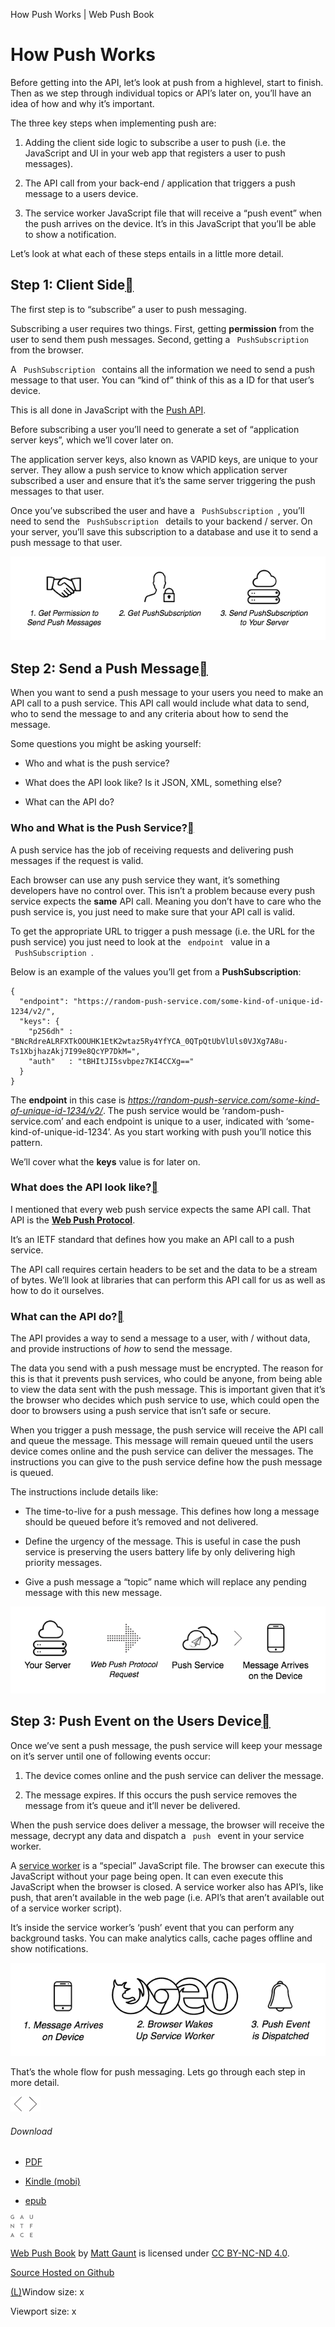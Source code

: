 How Push Works | Web Push Book

# How Push Works

Before getting into the API, let’s look at push from a highlevel, start to finish. Then as we step through individual topics or API’s later on, you’ll have an idea of how and why it’s important.

The three key steps when implementing push are:

1. Adding the client side logic to subscribe a user to push (i.e. the JavaScript and UI in your web app that registers a user to push messages).

2. The API call from your back-end / application that triggers a push message to a users device.

3. The service worker JavaScript file that will receive a “push event” when the push arrives on the device. It’s in this JavaScript that you’ll be able to show a notification.

Let’s look at what each of these steps entails in a little more detail.

## Step 1: Client Side[](https://web-push-book.gauntface.com/chapter-01/02-how-push-works/#step-1-client-side)

The first step is to “subscribe” a user to push messaging.

Subscribing a user requires two things. First, getting **permission** from the user to send them push messages. Second, getting a ` PushSubscription ` from the browser.

A ` PushSubscription ` contains all the information we need to send a push message to that user. You can “kind of” think of this as a ID for that user’s device.

This is all done in JavaScript with the [Push API](https://developer.mozilla.org/en-US/docs/Web/API/Push_API).

Before subscribing a user you’ll need to generate a set of “application server keys”, which we’ll cover later on.

The application server keys, also known as VAPID keys, are unique to your server. They allow a push service to know which application server subscribed a user and ensure that it’s the same server triggering the push messages to that user.

Once you’ve subscribed the user and have a ` PushSubscription `, you’ll need to send the ` PushSubscription ` details to your backend / server. On your server, you’ll save this subscription to a database and use it to send a push message to that user.

![Make sure you send the PushSubscription to your backend.](../_resources/ac8e771b16538102e7d854d006affc90.png)

## Step 2: Send a Push Message[](https://web-push-book.gauntface.com/chapter-01/02-how-push-works/#step-2-send-a-push-message)

When you want to send a push message to your users you need to make an API call to a push service. This API call would include what data to send, who to send the message to and any criteria about how to send the message.

Some questions you might be asking yourself:

- Who and what is the push service?

- What does the API look like? Is it JSON, XML, something else?

- What can the API do?

### Who and What is the Push Service?[](https://web-push-book.gauntface.com/chapter-01/02-how-push-works/#who-and-what-is-the-push-service)

A push service has the job of receiving requests and delivering push messages if the request is valid.

Each browser can use any push service they want, it’s something developers have no control over. This isn’t a problem because every push service expects the **same** API call. Meaning you don’t have to care who the push service is, you just need to make sure that your API call is valid.

To get the appropriate URL to trigger a push message (i.e. the URL for the push service) you just need to look at the ` endpoint ` value in a ` PushSubscription `.

Below is an example of the values you’ll get from a **PushSubscription**:

	{
	  "endpoint": "https://random-push-service.com/some-kind-of-unique-id-1234/v2/",
	  "keys": {
	    "p256dh" : "BNcRdreALRFXTkOOUHK1EtK2wtaz5Ry4YfYCA_0QTpQtUbVlUls0VJXg7A8u-Ts1XbjhazAkj7I99e8QcYP7DkM=",
	    "auth"   : "tBHItJI5svbpez7KI4CCXg=="
	  }
	}

The **endpoint** in this case is *https://random-push-service.com/some-kind-of-unique-id-1234/v2/*. The push service would be ‘random-push-service.com’ and each endpoint is unique to a user, indicated with ‘some-kind-of-unique-id-1234’. As you start working with push you’ll notice this pattern.

We’ll cover what the **keys** value is for later on.

### What does the API look like?[](https://web-push-book.gauntface.com/chapter-01/02-how-push-works/#what-does-the-api-look-like)

I mentioned that every web push service expects the same API call. That API is the [**Web Push Protocol**](https://tools.ietf.org/html/draft-ietf-webpush-protocol).

It’s an IETF standard that defines how you make an API call to a push service.

The API call requires certain headers to be set and the data to be a stream of bytes. We’ll look at libraries that can perform this API call for us as well as how to do it ourselves.

### What can the API do?[](https://web-push-book.gauntface.com/chapter-01/02-how-push-works/#what-can-the-api-do)

The API provides a way to send a message to a user, with / without data, and provide instructions of *how* to send the message.

The data you send with a push message must be encrypted. The reason for this is that it prevents push services, who could be anyone, from being able to view the data sent with the push message. This is important given that it’s the browser who decides which push service to use, which could open the door to browsers using a push service that isn’t safe or secure.

When you trigger a push message, the push service will receive the API call and queue the message. This message will remain queued until the users device comes online and the push service can deliver the messages. The instructions you can give to the push service define how the push message is queued.

The instructions include details like:

- The time-to-live for a push message. This defines how long a message should be queued before it’s removed and not delivered.

- Define the urgency of the message. This is useful in case the push service is preserving the users battery life by only delivering high priority messages.

- Give a push message a “topic” name which will replace any pending message with this new message.

![When your server wishes to send a push message, it makes a web push protocol request to a push service.](../_resources/0c98b4b6fefa1ee837ec781be61e1d56.png)

## Step 3: Push Event on the Users Device[](https://web-push-book.gauntface.com/chapter-01/02-how-push-works/#step-3-push-event-on-the-users-device)

Once we’ve sent a push message, the push service will keep your message on it’s server until one of following events occur:

1. The device comes online and the push service can deliver the message.

2. The message expires. If this occurs the push service removes the message from it’s queue and it’ll never be delivered.

When the push service does deliver a message, the browser will receive the message, decrypt any data and dispatch a ` push ` event in your service worker.

A [service worker](https://developer.mozilla.org/en-US/docs/Web/API/Service_Worker_API) is a “special” JavaScript file. The browser can execute this JavaScript without your page being open. It can even execute this JavaScript when the browser is closed. A service worker also has API’s, like push, that aren’t available in the web page (i.e. API’s that aren’t available out of a service worker script).

It’s inside the service worker’s ‘push’ event that you can perform any background tasks. You can make analytics calls, cache pages offline and show notifications.

![When a push message is sent from a push service to a users device, your service worker receives a push event.](../_resources/ffa563d15d6426def40f08a19ccbf49b.png)

That’s the whole flow for push messaging. Lets go through each step in more detail.

   [![Previous Page Arrow](../_resources/5f130468f8fca4647afcbafa4890a525.png)](https://web-push-book.gauntface.com/chapter-01/01-introduction/)[![Next Page Arrow](../_resources/52691c20e18a2dfcef2575d592a941fd.png)](https://web-push-book.gauntface.com/chapter-02/01-subscribing-a-user/)

###### Download

- [PDF](https://web-push-book.gauntface.com/downloads/web-push-book.pdf)

- [Kindle (mobi)](https://web-push-book.gauntface.com/downloads/web-push-book.mobi)

- [epub](https://web-push-book.gauntface.com/downloads/web-push-book.epub)

 [![](../_resources/8af8a4b7286b1297c0a0fb8d3ad30264.png)](https://gauntface.com/)

[Web Push Book](https://web-push-book.gauntface.com/) by [Matt Gaunt](https://gauntface.com/) is licensed under [CC BY-NC-ND 4.0](http://creativecommons.org/licenses/by-nc-nd/4.0/).

[Source Hosted on Github](https://github.com/gauntface/web-push-book)

[(L)](https://web-push-book.gauntface.com/chapter-01/02-how-push-works/#)Window size:  x

Viewport size:  x